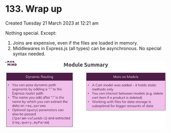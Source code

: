 # 133. Wrap up
Created Tuesday 21 March 2023 at 12:21 am

Nothing special. Except:
1. Joins are expensive, even if the files are loaded in memory.
2. Middlewares in Express.js (all types) can be asynchronous. No special syntax needed.

![](../../../../assets/133_Wrap_up-image-1.png)